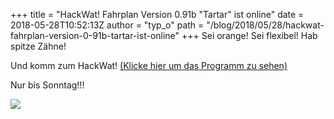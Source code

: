 +++
title = "HackWat! Fahrplan Version 0.91b \"Tartar\" ist online"
date = 2018-05-28T10:52:13Z
author = "typ_o"
path = "/blog/2018/05/28/hackwat-fahrplan-version-0-91b-tartar-ist-online"
+++
Sei orange! Sei flexibel! Hab spitze Zähne!

Und komm zum HackWat! [(Klicke hier um das Programm zu
sehen)](https://flipdot.org/wiki/HackWat)

Nur bis Sonntag!!!

![](/media/monster_kl.serendipityThumb.JPG)
